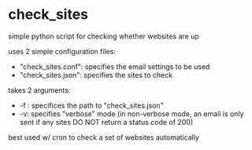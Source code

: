 # check_sites
simple python script for checking whether websites are up

uses 2 simple configuration files:
* "check_sites.conf": specifies the email settings to be used
* "check_sites.json": specifies the sites to check

takes 2 arguments:
* -f <file>: specifices the path to "check_sites.json"
* -v: specifies "verbose" mode (in non-verbose mode, an email is only sent if any sites DO NOT return a status code of 200)

best used w/ cron to check a set of websites automatically
